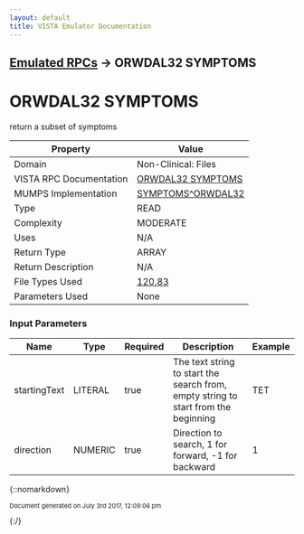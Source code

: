 ```yaml
---
layout: default
title: VISTA Emulator Documentation
---
```


## [Emulated RPCs](TableOfContents) &#8594; ORWDAL32 SYMPTOMS
# ORWDAL32 SYMPTOMS

return a subset of symptoms

Property | Value
--- | ---
Domain | Non-Clinical: Files
VISTA RPC Documentation | [ORWDAL32 SYMPTOMS](../VISTARPC/ORWDAL32_SYMPTOMS)
MUMPS Implementation | [SYMPTOMS^ORWDAL32](http://code.osehra.org/dox/Routine_ORWDAL32_source.html)
Type | READ
Complexity | MODERATE
Uses | N/A
Return Type | ARRAY
Return Description | N/A
File Types Used | [120.83](../VDM/Sign_symptoms-120_83)
Parameters Used | None


### Input Parameters

Name | Type | Required | Description | Example
--- | --- | --- | --- | ---
startingText | LITERAL | true | The text string to start the search from, empty string to start from the beginning | TET
direction | NUMERIC | true | Direction to search, 1 for forward, -1 for backward | 1

{::nomarkdown} <br/><p style="font-size: 11px">Document generated on July 3rd 2017, 12:09:06 pm</p>{:/}